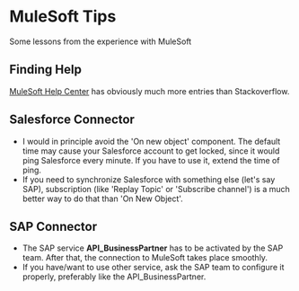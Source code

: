 # MuleSoft Tips

Some lessons from the experience with MuleSoft

## Finding Help
[MuleSoft Help Center](https://help.mulesoft.com/s/) has obviously much more entries than Stackoverflow. 

## Salesforce Connector
* I would in principle avoid the 'On new object' component. 
The default time may cause your Salesforce account to get locked, since it would ping Salesforce every minute. 
If you have to use it, extend the time of ping.
* If you need to synchronize Salesforce with something else (let's say SAP), subscription (like 'Replay Topic' or 'Subscribe channel') is a much better way to do that than 'On New Object'.

## SAP Connector
* The SAP service __API_BusinessPartner__ has to be activated by the SAP team. After that, the connection to MuleSoft takes place smoothly.
* If you have/want to use other service, ask the SAP team to configure it properly, preferably like the API_BusinessPartner.
